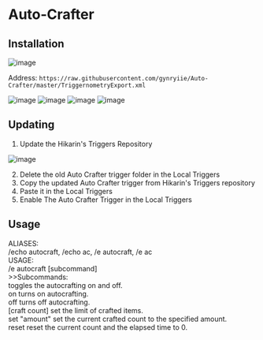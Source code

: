 # Auto-Crafter

## Installation

![image](https://user-images.githubusercontent.com/19721540/167280273-e2eeb7d4-66d0-4335-80c4-ed8e0e8725d3.png)

Address: `https://raw.githubusercontent.com/gynryiie/Auto-Crafter/master/TriggernometryExport.xml`

![image](https://user-images.githubusercontent.com/19721540/167268633-243f8e6f-3379-423f-bdd1-4ec42fe6ac09.png)
![image](https://user-images.githubusercontent.com/19721540/167280269-88339a88-856e-4c20-88b8-4a882533ceae.png)
![image](https://user-images.githubusercontent.com/19721540/167280449-d64d2fb2-b477-4057-96db-8bf50eb1e535.png)
![image](https://user-images.githubusercontent.com/19721540/167280607-27b8c9ad-9aa0-4a9a-9d51-fc6e06ec94b2.png)

## Updating

1. Update the Hikarin's Triggers Repository

![image](https://user-images.githubusercontent.com/19721540/167280757-2a751156-91fc-400f-8bd6-87cf0cf5df96.png)

2. Delete the old Auto Crafter trigger folder in the Local Triggers
3. Copy the updated Auto Crafter trigger from Hikarin's Triggers repository
4. Paste it in the Local Triggers
5. Enable The Auto Crafter Trigger in the Local Triggers

## Usage

ALIASES:\
  /echo autocraft, /echo ac, /e autocraft, /e ac\
USAGE:\
  /e autocraft [subcommand]\
\>>Subcommands:\
    <none>        toggles the autocrafting on and off.\
    on            turns on autocrafting.\
    off           turns off autocrafting.\
    [craft count] set the limit of crafted items.\
    set "amount"  set the current crafted count to the specified amount.\
    reset         reset the current count and the elapsed time to 0.
